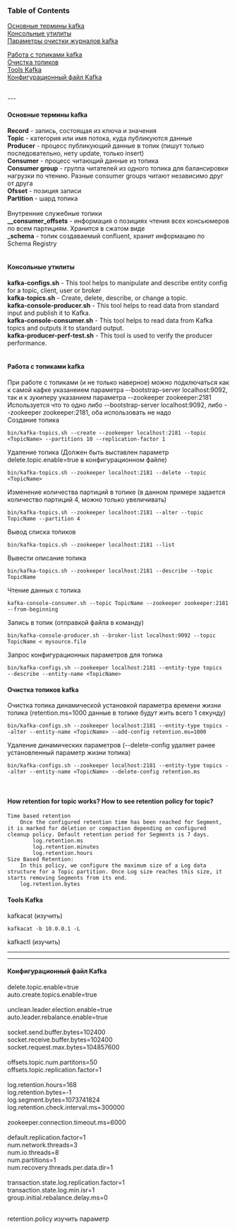 ### Table of Contents </br>
[Основные термины kafka](#decription_kafka) </br>
[Консольные утилиты](#kafka_console_utilites) </br>
[Параметры очистки журналов kafka](#retention_policy_kafka) </br>

[Работа с топиками kafka](#kafka_operations_topic) </br>
[Очистка топиков](#kafka_topic_clear) </br>
[Tools Kafka](#kafka_tools)</br>
[Конфигурационный файл Kafka](#kafka_config_file) </br>

</br>
---
</br>

#### Основные термины kafka <a name="decription_kafka"></a> </br>
**Record** - запись, состоящая из ключа и значения</br>
**Topic** - категория или имя потока, куда публикуются данные</br>
**Producer** - процесс публикующий данные в топик (пишут только последовательно, нету update, только insert)</br>
**Consumer** - процесс читающий данные из топика</br>
**Consumer group** - группа читателей из одного топика для балансировки нагрузки по чтению. Разные consumer groups читают независимо друг от друга</br>
**Ofsset** - позиция записи</br>
**Partition** - шард топика</br>
</br>
Внутренние служебные топики</br>
**__consumer_offsets** - информация о позициях чтения всех консьюмеров по всем партициям. Хранится в сжатом виде</br>
**_schema** - топик создаваемый confluent, хранит информацию по Schema Registry</br>
</br>

#### Консольные утилиты <a name=kafka_console_utilites></a> </br>
**kafka-configs.sh** - This tool helps to manipulate and describe entity config for a topic, client, user or broker</br>
**kafka-topics.sh** - Create, delete, describe, or change a topic.</br>
**kafka-console-producer.sh** - This tool helps to read data from standard input and publish it to Kafka.</br>
**kafka-console-consumer.sh** - This tool helps to read data from Kafka topics and outputs it to standard output.</br>
**kafka-producer-perf-test.sh** - This tool is used to verify the producer performance.</br>
</br>

#### Работа с топиками kafka <a name=kafka_operations_topic></a> </br>
При работе с топиками (и не только наверное) можно подключаться как к самой кафке указанеием параметра --bootstrap-server localhost:9092, так и к зукиперу указанием параметра --zookeeper zookeeper:2181 </br>
Используется что то одно либо --bootstrap-server localhost:9092, либо --zookeeper zookeeper:2181, оба использовать не надо
</br>
Создание топика
```
bin/kafka-topics.sh --create --zookeeper localhost:2181 --topic <TopicName> --partitions 10 --replication-factor 1
```
Удаление топика (Должен быть выставлен параметр delete.topic.enable=true в конфигурационном файле)
```
bin/kafka-topics.sh --zookeeper localhost:2181 --delete --topic <TopicName>
```
Изменение количества партиций в топике (в данном примере задается количество партиций 4, можно только увеличивать)
```
bin/kafka-topics.sh --zookeeper localhost:2181 --alter --topic TopicName --partition 4
```
Вывод списка топиков
```
bin/kafka-topics.sh --zookeeper localhost:2181 --list
```
Вывести описание топика
```
bin/kafka-topics.sh --zookeeper localhost:2181 --describe --topic TopicName
```
Чтение данных с топика
```
kafka-console-consumer.sh --topic TopicName --zookeeper zookeeper:2181 --from-beginning
```
Запись в топик (отправкой файла в команду)
```
bin/kafka-console-producer.sh --broker-list localhost:9092 --topic TopicName < mysource.file
```
Запрос конфигурационных параметров для топика
```
bin/kafka-configs.sh --zookeeper localhost:2181 --entity-type topics  --describe --entity-name <TopicName>
```
#### Очистка топиков kafka <a name=kafka_topic_clear></a>

Очистка топика динамической установкой параметра времени жизни топика (retention.ms=1000 данные в топике будут жить всего 1 секунду)
```
bin/kafka-configs.sh --zookeeper localhost:2181 --entity-type topics --alter --entity-name <TopicName> --add-config retention.ms=1000
```
Удаление динамических параметров (--delete-config удаляет ранее установленный параметр жизни топика)
```
bin/kafka-configs.sh --zookeeper localhost:2181 --entity-type topics --alter --entity-name <TopicName> --delete-config retention.ms
```
</br>

#### How retention for topic works? How to see retention policy for topic? <a name=retention_policy_kafka></a> </br>

    Time based retention
        Once the configured retention time has been reached for Segment, it is marked for deletion or compaction depending on configured cleanup policy. Default retention period for Segments is 7 days.
            log.retention.ms
            log.retention.minutes
            log.retention.hours
    Size Based Retention:
        In this policy, we configure the maximum size of a Log data structure for a Topic partition. Once Log size reaches this size, it starts removing Segments from its end.
        log.retention.bytes








#### Tools Kafka <a name=kafka_tools></a> </br>
kafkacat (изучить)
```
kafkacat -b 10.0.0.1 -L
```
kafkactl (изучить)


---

---
#### Конфигурационный файл Kafka <a name=kafka_config_file></a> </br>

delete.topic.enable=true</br>
auto.create.topics.enable=true</br>
</br>
unclean.leader.election.enable=true</br>
auto.leader.rebalance.enable=true</br>
</br>
socket.send.buffer.bytes=102400</br>
socket.receive.buffer.bytes=102400</br>
socket.request.max.bytes=104857600</br>
</br>
offsets.topic.num.partitons=50</br>
offsets.topic.replication.factor=1</br>
</br>
log.retention.hours=168</br>
log.retention.bytes=-1</br>
log.segment.bytes=1073741824</br>
log.retention.check.interval.ms=300000</br>
</br>
zookeeper.connection.timeout.ms=6000</br>
</br>
default.replication.factor=1</br>
num.network.threads=3</br>
num.io.threads=8</br>
num.partitions=1</br>
num.recovery.threads.per.data.dir=1</br>
</br>
transaction.state.log.replication.factor=1</br>
transaction.state.log.min.isr=1</br>
group.initial.rebalance.delay.ms=0</br>
</br>

retention.policy изучить параметр
